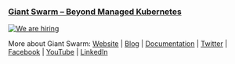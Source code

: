 ### [Giant Swarm – Beyond Managed Kubernetes](https://www.giantswarm.io/)

<!-- HIRING_BANNER start -->
<div><a href="https://www.giantswarm.io/careers" target="_blank"><img src="https://user-images.githubusercontent.com/273727/142389672-3f441a6e-e77c-47db-81d5-c18ce374900e.jpg" alt="We are hiring"/></a></div>
<!-- HIRING_BANNER end -->

More about Giant Swarm: [Website](https://www.giantswarm.io/) | [Blog](https://www.giantswarm.io/blog) | [Documentation](https://docs.giantswarm.io/) | [Twitter](https://twitter.com/giantswarm) | [Facebook](https://www.facebook.com/giantswarm/) | [YouTube](https://www.youtube.com/user/GiantSwarm) | [LinkedIn](https://www.linkedin.com/company/giant-swarm)
